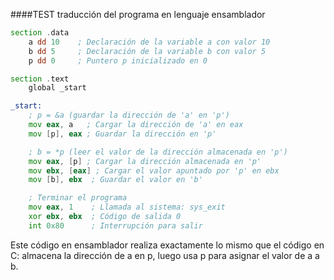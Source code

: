 ####TEST
traducción del programa en lenguaje ensamblador
```asm
section .data
    a dd 10    ; Declaración de la variable a con valor 10
    b dd 5     ; Declaración de la variable b con valor 5
    p dd 0     ; Puntero p inicializado en 0

section .text
    global _start

_start:
    ; p = &a (guardar la dirección de 'a' en 'p')
    mov eax, a   ; Cargar la dirección de 'a' en eax
    mov [p], eax ; Guardar la dirección en 'p'

    ; b = *p (leer el valor de la dirección almacenada en 'p')
    mov eax, [p] ; Cargar la dirección almacenada en 'p'
    mov ebx, [eax] ; Cargar el valor apuntado por 'p' en ebx
    mov [b], ebx  ; Guardar el valor en 'b'

    ; Terminar el programa
    mov eax, 1    ; Llamada al sistema: sys_exit
    xor ebx, ebx  ; Código de salida 0
    int 0x80      ; Interrupción para salir
```
Este código en ensamblador realiza exactamente lo mismo que el código en C: almacena la dirección de a en p, luego usa p para asignar el valor de a a b.
